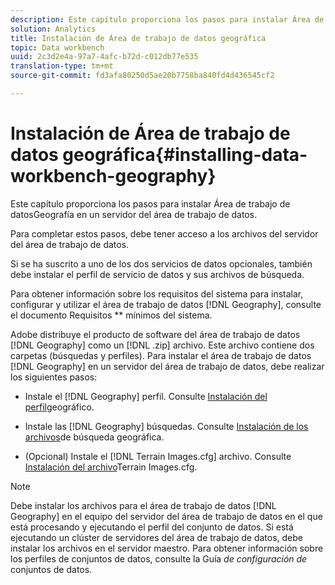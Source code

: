 ```yaml
---
description: Este capítulo proporciona los pasos para instalar Área de trabajo de datosGeografía en un servidor del área de trabajo de datos.
solution: Analytics
title: Instalación de Área de trabajo de datos geográfica
topic: Data workbench
uuid: 2c3d2e4a-97a7-4afc-b72d-c012db77e535
translation-type: tm+mt
source-git-commit: fd3afa80250d5ae20b7758ba840fd4d436545cf2

---
```



# Instalación de Área de trabajo de datos geográfica{#installing-data-workbench-geography}

Este capítulo proporciona los pasos para instalar Área de trabajo de datosGeografía en un servidor del área de trabajo de datos.

Para completar estos pasos, debe tener acceso a los archivos del servidor del área de trabajo de datos.

Si se ha suscrito a uno de los dos servicios de datos opcionales, también debe instalar el perfil de servicio de datos y sus archivos de búsqueda.

Para obtener información sobre los requisitos del sistema para instalar, configurar y utilizar el área de trabajo de datos [!DNL Geography], consulte el documento Requisitos ** mínimos del sistema.

Adobe distribuye el producto de software del área de trabajo de datos [!DNL Geography] como un [!DNL .zip] archivo. Este archivo contiene dos carpetas (búsquedas y perfiles). Para instalar el área de trabajo de datos [!DNL Geography] en un servidor del área de trabajo de datos, debe realizar los siguientes pasos:

* Instale el [!DNL Geography] perfil. Consulte [Instalación del perfil](../../../home/c-geo-oview/c-inst-geo/t-inst-geo-prof.md)geográfico.

* Instale las [!DNL Geography] búsquedas. Consulte [Instalación de los archivos](../../../home/c-geo-oview/c-inst-geo/t-inst-lkp-files.md)de búsqueda geográfica.

* (Opcional) Instale el [!DNL Terrain Images.cfg] archivo. Consulte [Instalación del archivo](../../../home/c-geo-oview/c-inst-geo/t-inst-trn-imgs-file.md)Terrain Images.cfg.

>[!NOTE]
>
>Debe instalar los archivos para el área de trabajo de datos [!DNL Geography] en el equipo del servidor del área de trabajo de datos en el que está procesando y ejecutando el perfil del conjunto de datos. Si está ejecutando un clúster de servidores del área de trabajo de datos, debe instalar los archivos en el servidor maestro. Para obtener información sobre los perfiles de conjuntos de datos, consulte la Guía *de configuración de* conjuntos de datos.
